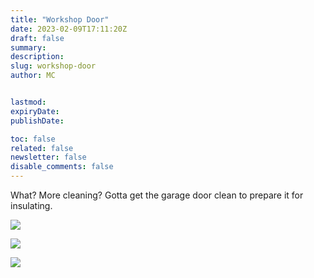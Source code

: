 ```yaml
---
title: "Workshop Door"
date: 2023-02-09T17:11:20Z
draft: false
summary:
description:
slug: workshop-door
author: MC


lastmod:
expiryDate:
publishDate:

toc: false
related: false
newsletter: false
disable_comments: false
---
```

What? More cleaning? Gotta get the garage door clean to prepare it for insulating.

![](/images/9668.jpeg)

![](/images/9669.jpeg)

![](/images/9670.jpeg)